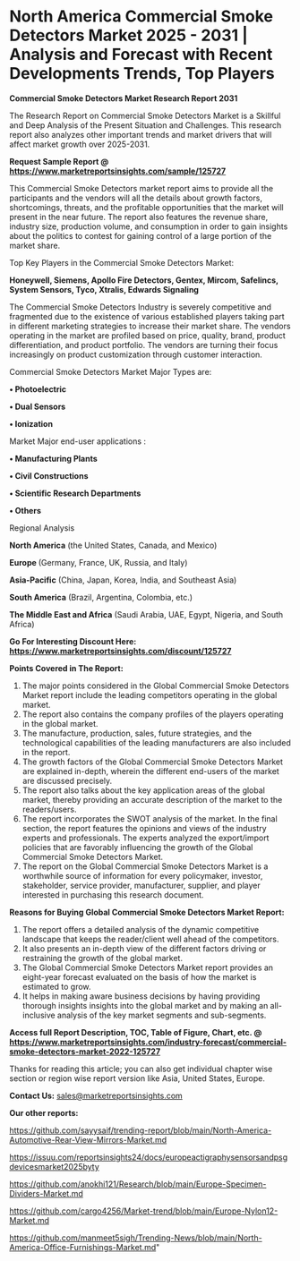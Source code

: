 # North America Commercial Smoke Detectors Market 2025 - 2031 | Analysis and Forecast with Recent Developments Trends, Top Players

<strong>Commercial Smoke Detectors Market Research Report 2031</strong>

The Research Report on Commercial Smoke Detectors Market is a Skillful and Deep Analysis of the Present Situation and Challenges. This research report also analyzes other important trends and market drivers that will affect market growth over 2025-2031.

<strong>Request Sample Report @ <a href=https://www.marketreportsinsights.com/sample/125727>https://www.marketreportsinsights.com/sample/125727</a></strong>

This Commercial Smoke Detectors market report aims to provide all the participants and the vendors will all the details about growth factors, shortcomings, threats, and the profitable opportunities that the market will present in the near future. The report also features the revenue share, industry size, production volume, and consumption in order to gain insights about the politics to contest for gaining control of a large portion of the market share.

Top Key Players in the Commercial Smoke Detectors Market:

<strong>Honeywell, Siemens, Apollo Fire Detectors, Gentex, Mircom, Safelincs, System Sensors, Tyco, Xtralis, Edwards Signaling</strong>

The Commercial Smoke Detectors Industry is severely competitive and fragmented due to the existence of various established players taking part in different marketing strategies to increase their market share. The vendors operating in the market are profiled based on price, quality, brand, product differentiation, and product portfolio. The vendors are turning their focus increasingly on product customization through customer interaction.

Commercial Smoke Detectors Market Major Types are:

<strong>• Photoelectric

• Dual Sensors

• Ionization</strong>

Market Major end-user applications :

<strong>• Manufacturing Plants

• Civil Constructions

• Scientific Research Departments

• Others</strong>

Regional Analysis

</u><strong><b>North America</b></strong> (the United States, Canada, and Mexico)

<strong><b>Europe </b></strong>(Germany, France, UK, Russia, and Italy)

<strong><b>Asia-Pacific</b></strong> (China, Japan, Korea, India, and Southeast Asia)

<strong><b>South America</b></strong> (Brazil, Argentina, Colombia, etc.)

<strong><b>The Middle East and Africa</b></strong> (Saudi Arabia, UAE, Egypt, Nigeria, and South Africa)

<strong>Go For Interesting Discount Here: <a href=https://www.marketreportsinsights.com/discount/125727>https://www.marketreportsinsights.com/discount/125727</a></strong>

<strong>Points Covered in The Report:</strong>
<ol>
  <li>The major points considered in the Global Commercial Smoke Detectors Market report include the leading competitors operating in the global market.</li>
  <li>The report also contains the company profiles of the players operating in the global market.</li>
  <li>The manufacture, production, sales, future strategies, and the technological capabilities of the leading manufacturers are also included in the report.</li>
  <li>The growth factors of the Global Commercial Smoke Detectors Market are explained in-depth, wherein the different end-users of the market are discussed precisely.</li>
  <li>The report also talks about the key application areas of the global market, thereby providing an accurate description of the market to the readers/users.</li>
  <li>The report incorporates the SWOT analysis of the market. In the final section, the report features the opinions and views of the industry experts and professionals. The experts analyzed the export/import policies that are favorably influencing the growth of the Global Commercial Smoke Detectors Market.</li>
  <li>The report on the Global Commercial Smoke Detectors Market is a worthwhile source of information for every policymaker, investor, stakeholder, service provider, manufacturer, supplier, and player interested in purchasing this research document.</li>
</ol>
<strong>Reasons for Buying Global Commercial Smoke Detectors Market Report:</strong>

<ol>
  <li>The report offers a detailed analysis of the dynamic competitive landscape that keeps the reader/client well ahead of the competitors.</li>
  <li>It also presents an in-depth view of the different factors driving or restraining the growth of the global market.</li>
  <li>The Global Commercial Smoke Detectors Market report provides an eight-year forecast evaluated on the basis of how the market is estimated to grow.</li>
  <li>It helps in making aware business decisions by having providing thorough insights insights into the global market and by making an all-inclusive analysis of the key market segments and sub-segments.</li>
</ol>
<strong>Access full Report Description, TOC, Table of Figure, Chart, etc. @ <a href=https://www.marketreportsinsights.com/industry-forecast/commercial-smoke-detectors-market-2022-125727>https://www.marketreportsinsights.com/industry-forecast/commercial-smoke-detectors-market-2022-125727</a></strong>


Thanks for reading this article; you can also get individual chapter wise section or region wise report version like Asia, United States, Europe.

<strong>Contact Us:</strong>
sales@marketreportsinsights.com

<strong>Our other reports:</strong>

<a href=https://github.com/sayysaif/trending-report/blob/main/North-America-Automotive-Rear-View-Mirrors-Market.md>https://github.com/sayysaif/trending-report/blob/main/North-America-Automotive-Rear-View-Mirrors-Market.md</a>

<a href=https://issuu.com/reportsinsights24/docs/europeactigraphysensorsandpsgdevicesmarket2025byty>https://issuu.com/reportsinsights24/docs/europeactigraphysensorsandpsgdevicesmarket2025byty</a>

<a href=https://github.com/anokhi121/Research/blob/main/Europe-Specimen-Dividers-Market.md>https://github.com/anokhi121/Research/blob/main/Europe-Specimen-Dividers-Market.md</a>

<a href=https://github.com/cargo4256/Market-trend/blob/main/Europe-Nylon12-Market.md>https://github.com/cargo4256/Market-trend/blob/main/Europe-Nylon12-Market.md</a>

<a href=https://github.com/manmeet5sigh/Trending-News/blob/main/North-America-Office-Furnishings-Market.md>https://github.com/manmeet5sigh/Trending-News/blob/main/North-America-Office-Furnishings-Market.md</a>"
